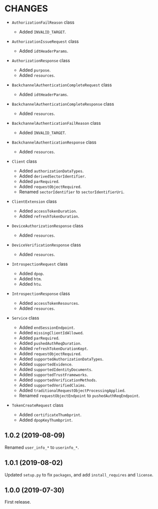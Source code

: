 CHANGES
=======

- `AuthorizationFailReason` class
    * Added `INVALID_TARGET`.

- `AuthorizationIssueRequest` class
    * Added `idtHeaderParams`.

- `AuthorizationResponse` class
    * Added `purpose`.
    * Added `resources`.

- `BackchannelAuthenticationCompleteRequest` class
    * Added `idtHeaderParams`.

- `BackchannelAuthenticationCompleteResponse` class
    * Added `resources`.

- `BackchannelAuthenticationFailReason` class
    * Added `INVALID_TARGET`.

- `BackchannelAuthenticationResponse` class
    * Added `resources`.

- `Client` class
    * Added `authorizationDataTypes`.
    * Added `derivedSectorIdentifier`.
    * Added `parRequired`.
    * Added `requestObjectRequired`.
    * Renamed `sectorIdentifier` to `sectorIdentifierUri`.

- `ClientExtension` class
    * Added `accessTokenDuration`.
    * Added `refreshTokenDuration`.

- `DeviceAuthorizationResponse` class
    * Added `resources`.

- `DeviceVerificationResponse` class
    * Added `resources`.

- `IntrospectionRequest` class
    * Added `dpop`.
    * Added `htm`.
    * Added `htu`.

- `IntrospectionResponse` class
    * Added `accessTokenResources`.
    * Added `resources`.

- `Service` class
    * Added `endSessionEndpoint`.
    * Added `missingClientIdAllowed`.
    * Added `parRequired`.
    * Added `pushedAuthReqDuration`.
    * Added `refreshTokenDurationKept`.
    * Added `requestObjectRequired`.
    * Added `supportedAuthorizationDataTypes`.
    * Added `supportedEvidence`.
    * Added `supportedIdentityDocuments`.
    * Added `supportedTrustFrameworks`.
    * Added `supportedVerificationMethods`.
    * Added `supportedVerifiedClaims`.
    * Added `traditionalRequestObjectProcessingApplied`.
    * Renamed `requestObjectEndpoint` to `pushedAuthReqEndpoint`.

- `TokenCreateRequest` class
    * Added `certificateThumbprint`.
    * Added `dpopKeyThumbprint`.


1.0.2 (2019-08-09)
------------------

Renamed `user_info_*` to `userinfo_*`.


1.0.1 (2019-08-02)
------------------

Updated `setup.py` to fix `packages`, and add `install_requires` and `license`.


1.0.0 (2019-07-30)
------------------

First release.
